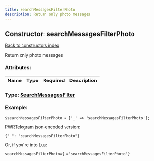 ```yaml
---
title: searchMessagesFilterPhoto
description: Return only photo messages
---
```

## Constructor: searchMessagesFilterPhoto  
[Back to constructors index](index.md)



Return only photo messages

### Attributes:

| Name     |    Type       | Required | Description |
|----------|---------------|----------|-------------|



### Type: [SearchMessagesFilter](../types/SearchMessagesFilter.md)


### Example:

```
$searchMessagesFilterPhoto = ['_' => 'searchMessagesFilterPhoto'];
```  

[PWRTelegram](https://pwrtelegram.xyz) json-encoded version:

```
{"_": "searchMessagesFilterPhoto"}
```


Or, if you're into Lua:  


```
searchMessagesFilterPhoto={_='searchMessagesFilterPhoto'}

```


